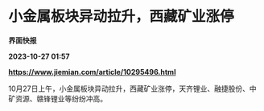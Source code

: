 # 小金属板块异动拉升，西藏矿业涨停
**界面快报**

**2023-10-27 01:57**

**https://www.jiemian.com/article/10295496.html**

10月27日上午，小金属板块异动拉升，西藏矿业涨停，天齐锂业、融捷股份、中矿资源、赣锋锂业等纷纷冲高。